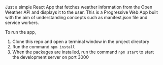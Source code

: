Just a simple React App that fetches weather information from the Open Weather API and displays it to the user.
This is a Progressive Web App built with the aim of understanding concepts such as manifest.json file and service workers.

To run the app,

1. Clone this repo and open a terminal window in the project directory
2. Run the command `npm install`
3. When the packages are installed, run the command `npm start` to start the development server on port 3000

